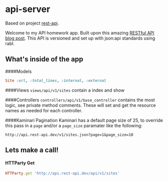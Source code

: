 api-server
========

Based on project [rest-api](https://github.com/CodyStringham/rest-api).

Welcome to my API homework app. Built upon this amazing [RESTful API blog post](https://codelation.com/blog/rails-restful-api-just-add-water). This API is versioned and set up with json:api standards using rabl.

What's inside of the app
--------
####Models
```ruby
Site :url, :total_lines, :internal, :external
```

####Views
`views/api/v1/sites` contain a index and show

####Controllers
`controllers/api/v1/base_controller` contains the most logic, see private method comments. These will set and get the resource names as needed for each controller.

####Kaminari Pagination
Kaminari has a default page size of 25, to override this pass in a `page` and/or a `page_size` paramater like the following:
```
http://api.rest-api.dev/v1/sites.json?page=1&page_size=10
```

Lets make a call!
--------
#### HTTParty Get
```ruby
HTTParty.get 'http://api.rest-api.dev/api/v1/sites'
```
